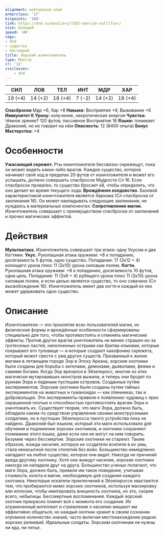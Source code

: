 ```yaml
---
alignment: нейтрально-злой
armorclass: '17'
hitpoints: '180'
link: https://dnd.su/bestiary/7265-aeorian-nullifier/
size: Большой
speed: '40'
tags:
- dnd
- существо
- бестиарий
title: Эорский изничтожитель
type: Монстр
cr: '12'
cssclasses:
    - dnd
---
```



| СИЛ | ЛОВ | ТЕЛ | ИНТ | МДР | ХАР |
|---|---|---|---|---|---|
| 19 (+4) | 14 (+2) | 18 (+4) | 7 (-2) | 14 (+2) | 18 (+4) |
**Спасброски** Мдр +6, Хар +8
**Навыки:** Восприятие +6, Выживание +6
**Иммунитет К Урону:** излучение, некротическая энергия
**Чувства:** тёмное зрение? 120 футов, пассивное Восприятие 16
**Языки:** понимает Драконий, но не говорит на нём
**Опасность:** 12 (8400 опыта)
**Бонус Мастерства:** +4


# Особенности
**Ужасающий скрежет.** Рты изничтожителя бессвязно скрежещут, пока он может видеть каких-либо врагов. Каждое существо, которое начинает свой ход в пределах 20 футов от изничтожителя и может его услышать, должно совершить спасбросок Мудрости Сл 16. Если спасбросок провален, то существо бросает к8, чтобы определить, что оно делает во время текущего хода:
**Врождённое колдовство.** Базовой характеристикой изничтожителя является Харизма (Сл спасброска от заклинания 16). Он может накладывать следующие заклинания, не нуждаясь в материальных компонентах:
**Сопротивление магии.** Изничтожитель совершает с преимуществом спасброски от заклинаний и прочих магических эффектов.


# Действия
**Мультиатака.** Изничтожитель совершает три атаки: одну Укусом и две Когтями.
**Укус.** Рукопашная атака оружием: +8 к попаданию, досягаемость 5 футов, одно существо. Попадание: 17 (2к12 + 4) колющего урона плюс 11 (2к10) урона силовым полем.
**Когти.** Рукопашная атака оружием: +8 к попаданию, досягаемость 10 футов, одна цель. Попадание: 11 (2к6 + 4) рубящего урона плюс 11 (2к10) урона силовым полем, и если целью является существо, то оно схвачено (Сл высвобождения 16). Изничтожитель имеет два когтя и каждый из них может удерживать одно существо.


# Описание
Изничтожители — это проклятие всех пользователей магии, их физические формы и врождённые особенности сформированы специально для того, чтобы противостоять и отменять магические эффекты. Против других врагов уничтожитель не менее страшен из-за гротескных пастей, наполненных острыми как бритва клыками, которые покрывают его туловище — и которые создают какофонию скрежета, который может свести с ума других существ. Призванный к жизни магами в летающем городе Эор в Эпоху Аркана, эорские охотники были созданы для борьбы с ангелами, демонами, дьяволами, феями и самими богами. Когда Эор врезался в Эйзелкросс, многие из этих магически мутировавших монстров выжили, и теперь они бродят по руинам Эора и ледяным пустошам островов. Созданные путём экспериментов. Эорские охотники были созданы путем тайных экспериментов на животных и гуманоидах — как пленниках, так и добровольцах. Эти эксперименты привели к появлению чудовищ с ярко окрашенной плотью и способностью противостоять врагам Эора и уничтожать их. Существует теория, что маги Эора, должно быть, обладали каким-то средством управления своими монструозными солдатами, но в пустошах Эйзелкросса такого устройства пока не найдено. Драконий был языком, который эти маги использовали для обучения и подчинения эорских охотников, и охотники сохраняют понимание этого языка, даже если они не могут на нем говорить. Безумие через бессмертие. Эорские охотники не стареют. Таким образом, жажда насилия, которую их создатели вселили в их умы, стала ненасытной после столетий без войн. Большинство немедленно нападают на любое существо, которое они видят. Никогда не причиняй вреда другому охотнику. Хотя они жаждут насилия, эорские охотники никогда не нападали друг на друга. Большинство ученых полагают, что маги Эора, должно быть, привили им такое поведение, учитывая стоимость золота и магии, необходимую для создания каждого охотника. Некоторые искатели приключений в Эйзелкроссе хвастаются тем, что пробираются мимо эорских охотников, используя маскировку или иллюзии, чтобы имитировать внешность охотника, но это, скорее всего, небылицы. Бессмертные воспоминания. Каждый эорский охотник прекрасно помнит всё с момента его создания. Их ограниченный интеллект и стремление к насилию мешают им эффективно общаться, но каждый охотник хранит в своем сознании огромное количество знаний, часто включая местонахождение редких эорских реликвий. Идеальные солдаты. Эорским охотникам не нужны ни еда, ни питье.